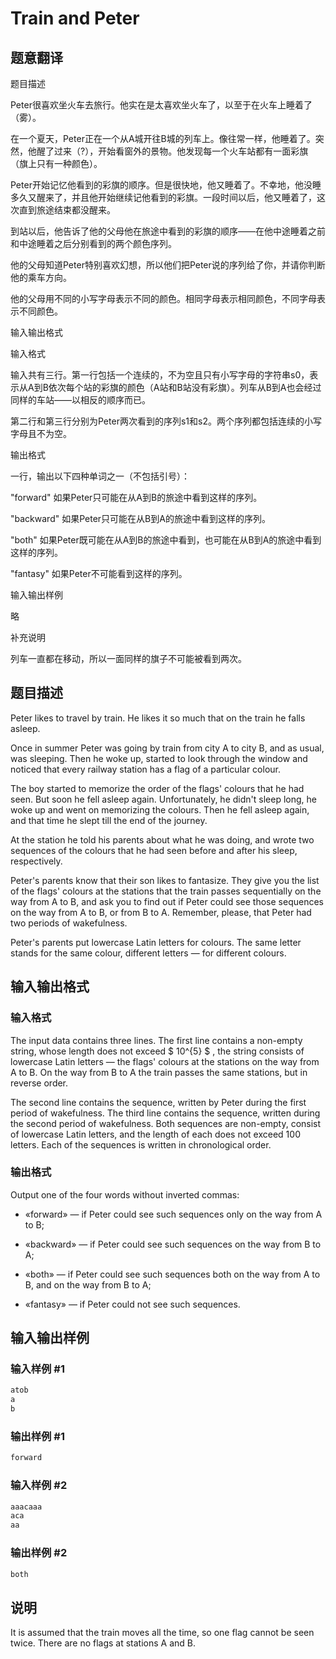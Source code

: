 # Train and Peter

## 题意翻译

题目描述

Peter很喜欢坐火车去旅行。他实在是太喜欢坐火车了，以至于在火车上睡着了（雾）。

在一个夏天，Peter正在一个从A城开往B城的列车上。像往常一样，他睡着了。突然，他醒了过来（?），开始看窗外的景物。他发现每一个火车站都有一面彩旗（旗上只有一种颜色）。

Peter开始记忆他看到的彩旗的顺序。但是很快地，他又睡着了。不幸地，他没睡多久又醒来了，并且他开始继续记他看到的彩旗。一段时间以后，他又睡着了，这次直到旅途结束都没醒来。

到站以后，他告诉了他的父母他在旅途中看到的彩旗的顺序——在他中途睡着之前和中途睡着之后分别看到的两个颜色序列。

他的父母知道Peter特别喜欢幻想，所以他们把Peter说的序列给了你，并请你判断他的乘车方向。

他的父母用不同的小写字母表示不同的颜色。相同字母表示相同颜色，不同字母表示不同颜色。

输入输出格式

输入格式

输入共有三行。第一行包括一个连续的，不为空且只有小写字母的字符串s0，表示从A到B依次每个站的彩旗的颜色（A站和B站没有彩旗）。列车从B到A也会经过同样的车站——以相反的顺序而已。

第二行和第三行分别为Peter两次看到的序列s1和s2。两个序列都包括连续的小写字母且不为空。

输出格式

一行，输出以下四种单词之一（不包括引号）：

"forward" 如果Peter只可能在从A到B的旅途中看到这样的序列。

"backward" 如果Peter只可能在从B到A的旅途中看到这样的序列。

"both" 如果Peter既可能在从A到B的旅途中看到，也可能在从B到A的旅途中看到这样的序列。

"fantasy" 如果Peter不可能看到这样的序列。

输入输出样例

略

补充说明

列车一直都在移动，所以一面同样的旗子不可能被看到两次。

## 题目描述

Peter likes to travel by train. He likes it so much that on the train he falls asleep.

Once in summer Peter was going by train from city A to city B, and as usual, was sleeping. Then he woke up, started to look through the window and noticed that every railway station has a flag of a particular colour.

The boy started to memorize the order of the flags' colours that he had seen. But soon he fell asleep again. Unfortunately, he didn't sleep long, he woke up and went on memorizing the colours. Then he fell asleep again, and that time he slept till the end of the journey.

At the station he told his parents about what he was doing, and wrote two sequences of the colours that he had seen before and after his sleep, respectively.

Peter's parents know that their son likes to fantasize. They give you the list of the flags' colours at the stations that the train passes sequentially on the way from A to B, and ask you to find out if Peter could see those sequences on the way from A to B, or from B to A. Remember, please, that Peter had two periods of wakefulness.

Peter's parents put lowercase Latin letters for colours. The same letter stands for the same colour, different letters — for different colours.

## 输入输出格式

### 输入格式

The input data contains three lines. The first line contains a non-empty string, whose length does not exceed $ 10^{5} $ , the string consists of lowercase Latin letters — the flags' colours at the stations on the way from A to B. On the way from B to A the train passes the same stations, but in reverse order.

The second line contains the sequence, written by Peter during the first period of wakefulness. The third line contains the sequence, written during the second period of wakefulness. Both sequences are non-empty, consist of lowercase Latin letters, and the length of each does not exceed 100 letters. Each of the sequences is written in chronological order.

### 输出格式

Output one of the four words without inverted commas:

- «forward» — if Peter could see such sequences only on the way from A to B;

- «backward» — if Peter could see such sequences on the way from B to A;

- «both» — if Peter could see such sequences both on the way from A to B, and on the way from B to A;

- «fantasy» — if Peter could not see such sequences.

## 输入输出样例

### 输入样例 #1

```cpp
atob
a
b

```
### 输出样例 #1

```cpp
forward

```
### 输入样例 #2

```cpp
aaacaaa
aca
aa

```
### 输出样例 #2

```cpp
both

```
## 说明

It is assumed that the train moves all the time, so one flag cannot be seen twice. There are no flags at stations A and B.

